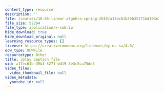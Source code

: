 ```yaml
---
content_type: resource
description: ''
file: /courses/18-06-linear-algebra-spring-2010/a17ec61b39b35271bd193e3c5ca75dd3_M0Sa8fLOajA.vtt
file_size: 52294
file_type: application/x-subrip
hide_download: true
hide_download_original: null
learning_resource_types: []
license: https://creativecommons.org/licenses/by-nc-sa/4.0/
ocw_type: OCWFile
resourcetype: Other
title: 3play caption file
uid: a17ec61b-39b3-5271-bd19-3e3c5ca75dd3
video_files:
  video_thumbnail_file: null
video_metadata:
  youtube_id: null
---
```

